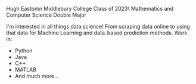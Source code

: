 Hugh Easton\n
Middlebury College Class of 2023\\
Mathematics and Computer Science Double Major

I'm interested in all things data science! From scraping data online to using that data for Machine Learning and data-based prediction methods.
Work in:
- Python
- Java
- C++
- MATLAB
- And much more...

<!---
heaston2000/heaston2000 is a ✨ special ✨ repository because its `README.md` (this file) appears on your GitHub profile.
You can click the Preview link to take a look at your changes.
--->
